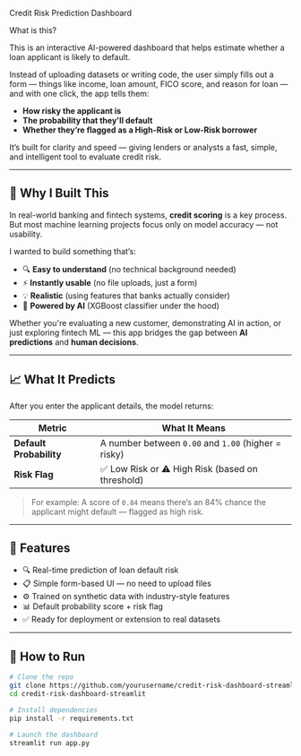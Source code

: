 Credit Risk Prediction Dashboard

What is this?

This is an interactive AI-powered dashboard that helps estimate whether a loan applicant is likely to default.

Instead of uploading datasets or writing code, the user simply fills out a form — things like income, loan amount, FICO score, and reason for loan — and with one click, the app tells them:

- **How risky the applicant is**
- **The probability that they'll default**
- **Whether they’re flagged as a High-Risk or Low-Risk borrower**

It’s built for clarity and speed — giving lenders or analysts a fast, simple, and intelligent tool to evaluate credit risk.

---

## 🎯 Why I Built This

In real-world banking and fintech systems, **credit scoring** is a key process. But most machine learning projects focus only on model accuracy — not usability.

I wanted to build something that’s:
- 🔍 **Easy to understand** (no technical background needed)
- ⚡ **Instantly usable** (no file uploads, just a form)
- 💡 **Realistic** (using features that banks actually consider)
- 🤖 **Powered by AI** (XGBoost classifier under the hood)

Whether you're evaluating a new customer, demonstrating AI in action, or just exploring fintech ML — this app bridges the gap between **AI predictions** and **human decisions**.

---

## 📈 What It Predicts

After you enter the applicant details, the model returns:

| Metric                  | What It Means                                      |
|-------------------------|----------------------------------------------------|
| **Default Probability** | A number between `0.00` and `1.00` (higher = risky)|
| **Risk Flag**           | ✅ Low Risk or ⚠️ High Risk (based on threshold)  |

> For example: A score of `0.84` means there’s an 84% chance the applicant might default — flagged as high risk.

---


## 📌 Features

- 🔍 Real-time prediction of loan default risk
- 📋 Simple form-based UI — no need to upload files
- ⚙️ Trained on synthetic data with industry-style features
- 📊 Default probability score + risk flag
- ✅ Ready for deployment or extension to real datasets

---

## 🚀 How to Run

```bash
# Clone the repo
git clone https://github.com/yourusername/credit-risk-dashboard-streamlit.git
cd credit-risk-dashboard-streamlit

# Install dependencies
pip install -r requirements.txt

# Launch the dashboard
streamlit run app.py
